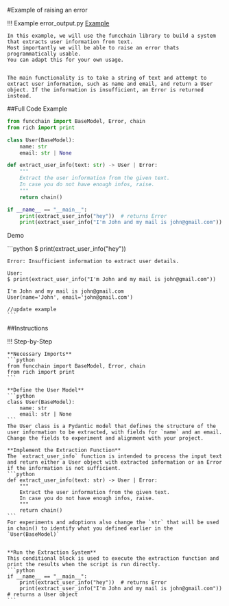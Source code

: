 #Example of raising an error 

!!! Example
    error_output.py [Example](https://github.com/shroominic/funcchain/blob/main/examples/error_output.py)

    In this example, we will use the funcchain library to build a system that extracts user information from text.
    Most importantly we will be able to raise an error thats programmatically usable.
    You can adapt this for your own usage.


    The main functionality is to take a string of text and attempt to extract user information, such as name and email, and return a User object. If the information is insufficient, an Error is returned instead.

##Full Code Example

```python
from funcchain import BaseModel, Error, chain
from rich import print

class User(BaseModel):
    name: str
    email: str | None

def extract_user_info(text: str) -> User | Error:
    """
    Extract the user information from the given text.
    In case you do not have enough infos, raise.
    """
    return chain()

if __name__ == "__main__":
    print(extract_user_info("hey"))  # returns Error
    print(extract_user_info("I'm John and my mail is john@gmail.com"))  # returns a User object

```

Demo
<div class="termy">
    ```python
    $ print(extract_user_info("hey"))

    Error: Insufficient information to extract user details.

    User:
    $ print(extract_user_info("I'm John and my mail is john@gmail.com"))

    I'm John and my mail is john@gmail.com
    User(name='John', email='john@gmail.com')

    //update example
    ```
</div>

##Instructions

!!! Step-by-Step

    **Necessary Imports**
    ```python
    from funcchain import BaseModel, Error, chain
	from rich import print
    ```

    **Define the User Model**
    ```python
    class User(BaseModel):
	    name: str
	    email: str | None
    ```
    The User class is a Pydantic model that defines the structure of the user information to be extracted, with fields for `name` and an email.
    Change the fields to experiment and alignment with your project.

    **Implement the Extraction Function**
    The `extract_user_info` function is intended to process the input text and return either a User object with extracted information or an Error if the information is not sufficient.
    ```python
    def extract_user_info(text: str) -> User | Error:
        """
        Extract the user information from the given text.
        In case you do not have enough infos, raise.
        """
        return chain()
    ```
    For experiments and adoptions also change the `str` that will be used in chain() to identify what you defined earlier in the `User(BaseModel)`
    

    **Run the Extraction System**
    This conditional block is used to execute the extraction function and print the results when the script is run directly.
    ```python
    if __name__ == "__main__":
	    print(extract_user_info("hey"))  # returns Error
	    print(extract_user_info("I'm John and my mail is john@gmail.com"))  # returns a User object
    ```